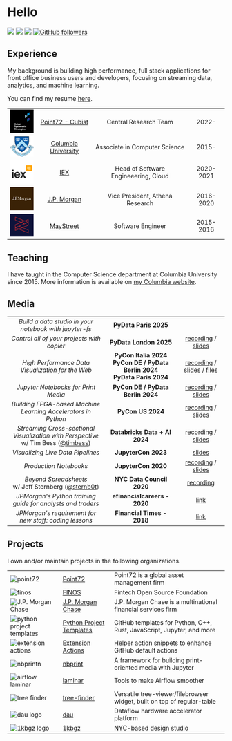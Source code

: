 # Hello

[![](https://img.shields.io/badge/Website-red)](https://tim.paine.nyc/)
[![](https://img.shields.io/badge/Teaching-green)](https://cs.columbia.edu/~paine/)
[![](https://img.shields.io/badge/LinkedIn-blue)](https://www.linkedin.com/in/timkpaine/)
[![GitHub followers](https://img.shields.io/github/followers/timkpaine?label=Follow&style=social)](https://github.com/timkpaine)

## Experience

My background is building high performance, full stack applications for front office business users and developers, focusing on streaming data, analytics, and machine learning.

You can find my resume [here](https://tim.paine.nyc/rsc/TPCV.pdf).

|                                                                      |                                                     |                                      |           |
| :------------------------------------------------------------------: | :-------------------------------------------------: | :----------------------------------: | :-------: |
|    <img width="75" src="./static/img/cubist.png" alt="Cubist" />     | [Point72 - Cubist](https://www.point72.com/cubist/) |        Central Research Team         |   2022-   |
|  <img width="75" src="./static/img/columbia.png" alt="Columbia" />   |  [Columbia University](https://www.columbia.edu/)   |    Associate in Computer Science     |   2015-   |
|       <img width="75" src="./static/img/iex.png" alt="IEX" />        |            [IEX](https://iextrading.com)            | Head of Software Engineeering, Cloud | 2020-2021 |
| <img width="75" src="./static/img/jpmorgan.png" alt="J.P. Morgan" /> |   [J.P. Morgan](https://www.jpmorgan.com/global)    |   Vice President, Athena Research    | 2016-2020 |
| <img width="75" src="./static/img/maystreet.png" alt="MayStreet" />  |         [MayStreet](https://maystreet.com)          |          Software Engineer           | 2015-2016 |

## Teaching

I have taught in the Computer Science department at Columbia University since 2015. More information is available on [my Columbia website](https://cs.columbia.edu/~paine/).

## Media

|                                                                                                                    |                                                                                     |                                                                                                                                                                                                                             |
| :----------------------------------------------------------------------------------------------------------------: | :---------------------------------------------------------------------------------: | :-------------------------------------------------------------------------------------------------------------------------------------------------------------------------------------------------------------------------: |
|                               *Build a data studio in your notebook with jupyter-fs*                               |                                **PyData Paris 2025**                                |                                                                                                                                                                                                                             |
|                                     *Control all of your projects with copier*                                     |                               **PyData London 2025**                                |                                            [recording](https://youtu.be/rF6yrKx8T9U?si=UnBX2c2mHD_63MXt) / [slides](https://tim.paine.nyc/talks/copier2025.html?print-pdf=true)                                             |
|                                 *High Performance Data Visualization for the Web*                                  | **PyCon Italia 2024**<br>**PyCon DE / PyData Berlin 2024**<br>**PyData Paris 2024** | [recording](https://youtu.be/v5Y5ftlGNhU?si=PYUt1jI3zxhp6eAv) / [slides](https://tim.paine.nyc/talks/perspective2024.html?print-pdf=true) / [files](https://github.com/timkpaine/timkpaine/tree/main/talks/perspective2024) |
|                                        *Jupyter Notebooks for Print Media*                                         |                          **PyCon DE / PyData Berlin 2024**                          |                                                      [recording](https://youtu.be/XEwZ-Dvs21s) / [slides](https://tim.paine.nyc/talks/nbprint2024.html?print-pdf=true)                                                      |
|                           *Building FPGA-based Machine Learning Accelerators in Python*                            |                                  **PyCon US 2024**                                  |                                             [recording](https://youtu.be/pFRFZDLnr-s?si=SR30urddcAYPRYc4) / [slides](https://tim.paine.nyc/talks/fpga2024.html?print-pdf=true)                                              |
| *Streaming Cross-sectional Visualization with Perspective*<br>w/ Tim Bess ([@timbess](https://github.com/timbess)) |                            **Databricks Data + AI 2024**                            |                                            [recording](https://www.youtube.com/watch?v=lDpIu4dnp78) / [slides](https://github.com/ProspectiveCo/databricks-conf-talk-june-2024)                                             |
|                                         *Visualizing Live Data Pipelines*                                          |                                 **JupyterCon 2023**                                 |                                                                          [slides](https://tim.paine.nyc/talks/jupytercon2023.html?print-pdf=true)                                                                           |
|                                               *Production Notebooks*                                               |                                 **JupyterCon 2020**                                 |                                          [recording](https://youtu.be/MTGlyvbNG_Q?si=TN7tgbAHizfqeGUi) / [slides](https://tim.paine.nyc/talks/jupytercon2020.html?print-pdf=true)                                           |
|               *Beyond Spreadsheets*<br>w/ Jeff Sternberg ([@sternb0t](https://github.com/sternb0t))                |                              **NYC Data Council 2020**                              |                                                                                          [recording](https://youtu.be/PYTVU4A_3Kc)                                                                                          |
|                            *JPMorgan's Python training guide for analysts and traders*                             |                            **efinancialcareers - 2020**                             |                                                            [link](https://www.efinancialcareers.com/news/2020/06/jpmorgan-python-training-analysts-and-traders)                                                             |
|                               *JPMorgan's requirement for new staff: coding lessons*                               |                             **Financial Times - 2018**                              |                                                                           [link](https://www.ft.com/content/4c17d6ce-c8b2-11e8-ba8f-ee390057b8c9)                                                                           |

## Projects

I own and/or maintain projects in the following organizations.

|                                                                                                           |                                                                         |                                                                         |
| :-------------------------------------------------------------------------------------------------------- | :---------------------------------------------------------------------- | :---------------------------------------------------------------------- |
| <img width="75" src="https://avatars.githubusercontent.com/u/112506536" alt="point72" />                  | [Point72](https://github.com/Point72)                                   | Point72 is a global asset management firm                               |
| <img width="75" src="https://avatars.githubusercontent.com/u/35377814" alt="finos" />                     | [FINOS](https://github.com/finos)                                       | Fintech Open Source Foundation                                          |
| <img width="75" src="https://avatars.githubusercontent.com/u/22640571" alt="J.P. Morgan Chase" />         | [J.P. Morgan Chase](https://github.com/jpmorganchase)                   | J.P. Morgan Chase is a multinational financial services firm            |
| <img width="75" src="https://avatars.githubusercontent.com/u/137446063" alt="python project templates" /> | [Python Project Templates](https://github.com/python-project-templates) | GitHub templates for Python, C++, Rust, JavaScript, Jupyter, and more   |
| <img width="75" src="https://avatars.githubusercontent.com/u/137717672" alt="extension actions" />        | [Extension Actions](https://github.com/actions-ext)                     | Helper action snippets to enhance GitHub default actions                |
| <img width="75" src="https://avatars.githubusercontent.com/u/166062041" alt="nbprintn" />                 | [nbprint](https://github.com/nbprint)                                   | A framework for building print-oriented media with Jupyter              |
| <img width="75" src="https://avatars.githubusercontent.com/u/177271696" alt="airflow laminar" />          | [laminar](https://github.com/airflow-laminar)                           | Tools to make Airflow smoother                                          |
| <img width="75" src="https://avatars.githubusercontent.com/u/150616690" alt="tree finder" />              | [tree-finder](https://github.com/tree-finder)                           | Versatile tree-viewer/filebrowser widget, built on top of regular-table |
| <img width="75" src="https://avatars.githubusercontent.com/u/113467871" alt="dau logo" />                 | [dau](https://github.com/dau-dev)                                       | Dataflow hardware accelerator platform                                  |
| <img width="75" src="https://avatars.githubusercontent.com/u/147121325" alt="1kbgz logo" />               | [1kbgz](https://github.com/1kbgz)                                       | NYC-based design studio                                                 |
